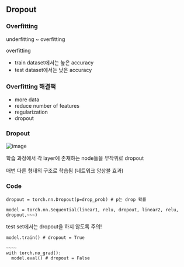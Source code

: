 ## Dropout
### Overfitting
underfitting ~ overfitting

overfitting
- train dataset에서는 높은 accuracy
- test dataset에서는 낮은 accuracy

### Overfitting 해결책
- more data
- reduce number of features
- regularization
- dropout

### Dropout
![image](https://github.com/pomota/TIL/assets/132712212/471c603c-cd27-4835-96d4-b9a6ea7eae38)

학습 과정에서 각 layer에 존재하는 node들을 무작위로 dropout

매번 다른 형태의 구조로 학습됨 (네트워크 앙상블 효과)

### Code
```
dropout = torch.nn.Dropout(p=drop_prob) # p는 drop 확률

model = torch.nn.Sequential(linear1, relu, dropout, linear2, relu, dropout,~~~)
```

test set에서는 dropout을 하지 않도록 주의!
```
model.train() # dropout = True

~~~~
with torch.no_grad():
  model.eval() # dropout = False
```
